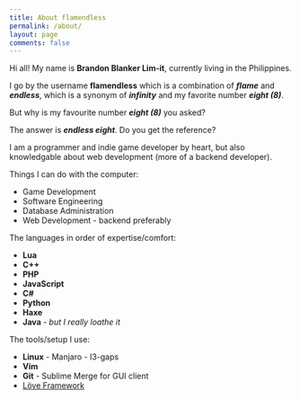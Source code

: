 ```yaml
---
title: About flamendless
permalink: /about/
layout: page
comments: false
---
```


Hi all! My name is **Brandon Blanker Lim-it**, currently living in the Philippines.

I go by the username **flamendless** which is
a combination of ***flame*** and ***endless***,
which is a synonym of ***infinity*** and my favorite number ***eight (8)***.

But why is my favourite number ***eight (8)*** you asked?

The answer is  ***endless eight***. Do you get the reference?

I am a programmer and indie game developer by heart, but also knowledgable about
web development (more of a backend developer).

Things I can do with the computer:
* Game Development
* Software Engineering
* Database Administration
* Web Development - backend preferably

The languages in order of expertise/comfort:
* **Lua**
* **C++**
* **PHP**
* **JavaScript**
* **C#**
* **Python**
* **Haxe**
* **Java** - *but I really loathe it*

The tools/setup I use:
* **Linux** - Manjaro - I3-gaps
* **Vim**
* **Git** - Sublime Merge for GUI client
* [Löve Framework](https://love2d.org)
